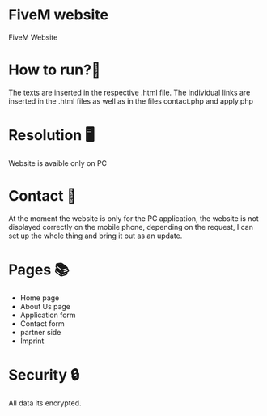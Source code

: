 # FiveM website
FiveM Website

# How to run?🏃
The texts are inserted in the respective .html file. The individual links are inserted in the .html files as well as in the files contact.php and apply.php

# Resolution 🖥️
Website is avaible only on PC

# Contact 📱
At the moment the website is only for the PC application, the website is not displayed correctly on the mobile phone, depending on the request,
I can set up the whole thing and bring it out as an update.

# Pages 📚
- Home page
- About Us page
- Application form
- Contact form
- partner side
- Imprint

# Security 🔒
All data its encrypted.

